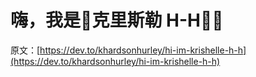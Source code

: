 # 嗨，我是👾克里斯勒 H-H🙏🏾

原文：[https://dev.to/khardsonhurley/hi-im-krishelle-h-h](https://dev.to/khardsonhurley/hi-im-krishelle-h-h)